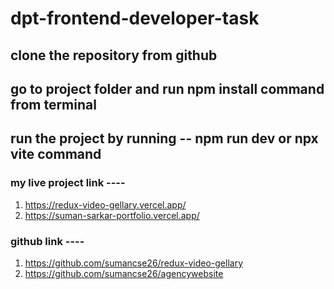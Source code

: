 # dpt-frontend-developer-task

## clone the repository from github

## go to project folder and run npm install command from terminal

## run the project by running -- npm run dev or npx vite command

### my live project link ----

1. <https://redux-video-gellary.vercel.app/>
2. <https://suman-sarkar-portfolio.vercel.app/>

### github link ----

1. <https://github.com/sumancse26/redux-video-gellary>
2. <https://github.com/sumancse26/agencywebsite>
